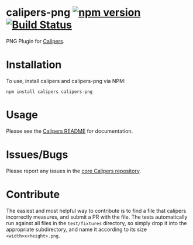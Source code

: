 # calipers-png [![npm version](https://badge.fury.io/js/calipers-png.svg)](http://badge.fury.io/js/calipers-png) [![Build Status](https://github.com/calipersjs/calipers-png/actions/workflows/ci.yml/badge.svg)](https://github.com/calipersjs/calipers-png/actions)

PNG Plugin for [Calipers](https://github.com/calipersjs/calipers).

# Installation

To use, install calipers and calipers-png via NPM:

```
npm install calipers calipers-png
```

# Usage

Please see the [Calipers README](https://github.com/calipersjs/calipers) for documentation.

# Issues/Bugs

Please report any issues in the [core Calipers repository](https://github.com/calipersjs/calipers/issues).

# Contribute

The easiest and most helpful way to contribute is to find a file that calipers incorrectly measures, and submit a PR with the file. The tests automatically run against all files in the `test/fixtures` directory, so simply drop it into the appropriate subdirectory, and name it according to its size `<width>x<height>.png`.
